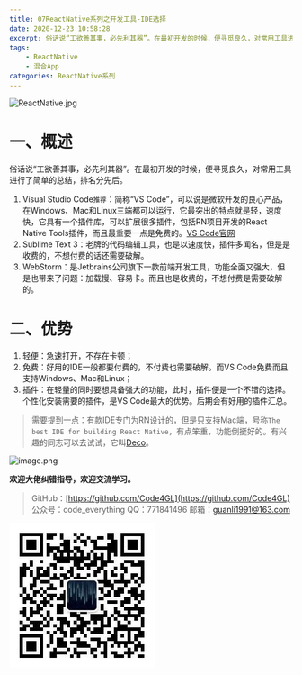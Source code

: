 ```yaml
---
title: 07ReactNative系列之开发工具-IDE选择
date: 2020-12-23 10:58:28
excerpt: 俗话说“工欲善其事，必先利其器”。在最初开发的时候，便寻觅良久，对常用工具进行了简单的总结，排名分先后。
tags:
    - ReactNative
    - 混合App
categories: ReactNative系列
---
```


![ReactNative.jpg](https://upload-images.jianshu.io/upload_images/18236822-e9d8ac4cb99f3b3f.jpg?imageMogr2/auto-orient/strip%7CimageView2/2/w/1240)
# 一、概述
俗话说“工欲善其事，必先利其器”。在最初开发的时候，便寻觅良久，对常用工具进行了简单的总结，排名分先后。
1. Visual Studio Code`推荐`：简称“VS Code”，可以说是微软开发的良心产品，在Windows、Mac和Linux三端都可以运行，它最突出的特点就是轻，速度快，它具有一个插件库，可以扩展很多插件，包括RN项目开发的React Native Tools插件，而且最重要一点是免费的。[VS Code官网](https://code.visualstudio.com/)
2. Sublime Text 3：老牌的代码编辑工具，也是以速度快，插件多闻名，但是是收费的，不想付费的话还需要破解。
3. WebStorm：是Jetbrains公司旗下一款前端开发工具，功能全面又强大，但是也带来了问题：加载慢、容易卡。而且也是收费的，不想付费是需要破解的。

# 二、优势
1. 轻便：急速打开，不存在卡顿；
2. 免费：好用的IDE一般都要付费的，不付费也需要破解。而VS Code免费而且支持Windows、Mac和Linux；
3. 插件：在轻量的同时要想具备强大的功能，此时，插件便是一个不错的选择。个性化安装需要的插件，是VS Code最大的优势。后期会有好用的插件汇总。
> 需要提到一点：有款IDE专门为RN设计的，但是只支持Mac端，号称`The best IDE for building React Native`，有点笨重，功能倒挺好的。有兴趣的同志可以去试试，它叫[Deco](https://www.decoide.org/)。

![image.png](https://upload-images.jianshu.io/upload_images/18236822-87aee64bef8bc1b2.png?imageMogr2/auto-orient/strip%7CimageView2/2/w/1240)

**欢迎大佬纠错指导，欢迎交流学习。**

>GitHub：[https://github.com/Code4GL](https://github.com/Code4GL)
公众号：code_everything
QQ：771841496
邮箱：guanli1991@163.com

![code_everything](/images/code_everything.jpg)
